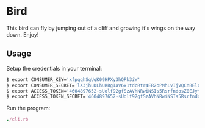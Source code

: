 # Bird

This bird can fly by jumping out of a cliff and growing it's wings on the way down. Enjoy!

## Usage

Setup the credentials in your terminal:

```sh
$ export CONSUMER_KEY='xfpqqhSgUqK09HPXy3hQPk3iW'
$ export CONSUMER_SECRET='lX3jhuDLhURBgIaV6x1tdcRtr4ER2oPMhLvIjVQCnBElCYjwvl'
$ export ACCESS_TOKEN='4604897652-sUolf92gfSzAVhNRwiNSIs5RsrfndosZ0EJyY9a'
$ export ACCESS_TOKEN_SECRET='4604897652-sUolf92gfSzAVhNRwiNSIs5RsrfndosZ0EJyY9a'
```

Run the program:

```ruby
./cli.rb
```
